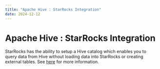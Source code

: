 ```yaml
---
title: "Apache Hive : StarRocks Integration"
date: 2024-12-12
---
```


# Apache Hive : StarRocks Integration

StarRocks has the ability to setup a Hive catalog which enables you to query data from Hive without loading data into StarRocks or creating external tables. See [here](https://docs.starrocks.io/en-us/latest/data_source/catalog/hive_catalog) for more information. 

 

 

